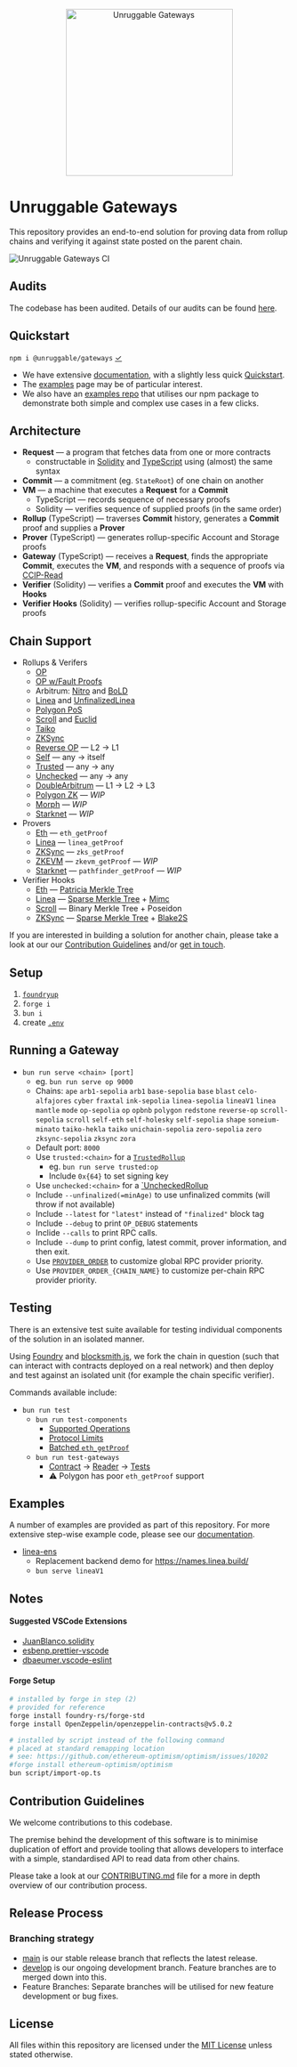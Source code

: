<p align="center">
	<img src="https://raw.githubusercontent.com/unruggable-labs/unruggable-gateways/main/unruggable-logo-black.png" width="300" alt="Unruggable Gateways">
</p>

# Unruggable Gateways 

This repository provides an end-to-end solution for proving data from rollup chains and verifying it against state posted on the parent chain.

![Unruggable Gateways CI](https://github.com/unruggable-labs/unruggable-gateways/actions/workflows/unruggable-gateways.yml/badge.svg)

## Audits

The codebase has been audited. Details of our audits can be found [here](./audits/audits.md).

## Quickstart

`npm i @unruggable/gateways` [&check;](https://www.npmjs.com/package/@unruggable/unruggable-gateways)

* We have extensive [documentation](https://gateway-docs.unruggable.com), with a slightly less quick [Quickstart](https://gateway-docs.unruggable.com/quickstart). 
* The [examples](https://gateway-docs.unruggable.com/examples) page may be of particular interest. 
* We also have an [examples repo](https://github.com/unruggable-labs/gateway-examples) that utilises our npm package to demonstrate both simple and complex use cases in a few clicks.

## Architecture

- **Request** &mdash; a program that fetches data from one or more contracts
	* constructable in [Solidity](./contracts/GatewayFetcher.sol) and [TypeScript](./src/vm.ts) using (almost) the same syntax
- **Commit** &mdash; a commitment (eg. `StateRoot`) of one chain on another
- **VM** &mdash; a machine that executes a **Request** for a **Commit**
	* TypeScript &mdash; records sequence of necessary proofs
	* Solidity &mdash; verifies sequence of supplied proofs (in the same order)
- **Rollup** (TypeScript) &mdash; traverses **Commit** history, generates a **Commit** proof and supplies a **Prover**
- **Prover** (TypeScript) &mdash; generates rollup-specific Account and Storage proofs
- **Gateway** (TypeScript) &mdash; receives a **Request**, finds the appropriate **Commit**, executes the **VM**, and responds with a sequence of proofs via [CCIP-Read](https://eips.ethereum.org/EIPS/eip-3668)
- **Verifier** (Solidity) &mdash; verifies a **Commit** proof and executes the **VM** with **Hooks**
- **Verifier Hooks** (Solidity) &mdash; verifies rollup-specific Account and Storage proofs

## Chain Support
* Rollups &amp; Verifers
	* [OP](./src/op/OPRollup.ts)
	* [OP w/Fault Proofs](./src/op/OPFaultRollup.ts)
	* Arbitrum: [Nitro](./src/arbitrum/NitroRollup.ts) and [BoLD](./src/arbitrum/BoLDRollup.ts)
	* [Linea](./src/linea/LineaRollup.ts) and [UnfinalizedLinea](./src/linea/UnfinalizedLineaRollup.ts)
	* [Polygon PoS](./src/polygon/PolygonPoSRollup.ts)
	* [Scroll](./src/scroll/ScrollRollup.ts) and [Euclid](./src/scroll//EuclidRollup.ts)
	* [Taiko](./src/taiko/TaikoRollup.ts)
	* [ZKSync](./src/zksync/ZKSyncRollup.ts)
	* [Reverse OP](./src/op/ReverseOPRollup.ts) &mdash; L2 &rarr; L1
	* [Self](./src/eth/EthSelfRollup.ts) &mdash; any &rarr; itself
	* [Trusted](./src/TrustedRollup.ts) &mdash; any &rarr; any
	* [Unchecked](./src/UncheckedRollup.ts) &mdash; any &rarr; any
	* [DoubleArbitrum](./src/arbitrum/DoubleArbitrumRollup.ts) &mdash; L1 &rarr; L2 &rarr; L3
	* [Polygon ZK](./src/polygon/ZKEVMRollup.ts) &mdash; *WIP*
	* [Morph](./src/morph/MorphRollup.ts) &mdash; *WIP*
	* [Starknet](./src/starknet/StarknetRollup.ts) &mdash; *WIP*
* Provers
	* [Eth](./src/eth//EthProver.ts) &mdash; `eth_getProof`
	* [Linea](./src/linea/LineaProver.ts) &mdash; `linea_getProof`
	* [ZKSync](./src/zksync/ZKSyncProver.ts) &mdash; `zks_getProof`
	* [ZKEVM](./src/polygon/ZKEVMProver.ts) &mdash; `zkevm_getProof` &mdash; *WIP*
	* [Starknet](./src/starknet/StarknetProver.ts) &mdash; `pathfinder_getProof` &mdash; *WIP*
* Verifier Hooks
	* [Eth](./contracts/eth/EthVerifierHooks.sol) &mdash; [Patricia Merkle Tree](./contracts/eth/MerkleTrie.sol)
	* [Linea](./contracts/linea/LineaVerifierHooks.sol) &mdash; [Sparse Merkle Tree](./contracts/linea/SparseMerkleProof.sol) + [Mimc](./contracts/linea/Mimc.sol)
	* [Scroll](./contracts/scroll/ScrollVerifierHooks.sol) &mdash; Binary Merkle Tree + Poseidon
	* [ZKSync](./contracts/zksync/ZKSyncVerifierHooks.sol) &mdash; [Sparse Merkle Tree](./contracts/zksync/ZKSyncSMT.sol) + [Blake2S](./contracts/zksync/Blake2S.sol)

If you are interested in building a solution for another chain, please take a look at our our [Contribution Guidelines](#contribution-guidelines) and/or [get in touch](https://unruggable.com/contact).

## Setup

1. [`foundryup`](https://book.getfoundry.sh/getting-started/installation)
1. `forge i`
1. `bun i`
1. create [`.env`](./.env.example)

## Running a Gateway

* `bun run serve <chain> [port]`
	* eg. `bun run serve op 9000`
	* Chains: `ape` `arb1-sepolia` `arb1` `base-sepolia` `base` `blast` `celo-alfajores` `cyber` `fraxtal` `ink-sepolia` `linea-sepolia` `lineaV1` `linea` `mantle` `mode` `op-sepolia` `op` `opbnb` `polygon` `redstone` `reverse-op` `scroll-sepolia` `scroll` `self-eth` `self-holesky` `self-sepolia` `shape` `soneium-minato` `taiko-hekla` `taiko` `unichain-sepolia` `zero-sepolia` `zero` `zksync-sepolia` `zksync` `zora`
	* Default port: `8000`
	* Use `trusted:<chain>` for a [`TrustedRollup`](./src/TrustedRollup.ts)
		* eg. `bun run serve trusted:op`
		* Include `0x{64}` to set signing key
	* Use `unchecked:<chain>` for a [`UncheckedRollup](./src/UncheckedRollup.ts)
	* Include `--unfinalized(=minAge)` to use unfinalized commits (will throw if not available)
	* Include `--latest` for `"latest"` instead of `"finalized"` block tag
	* Include `--debug` to print `OP_DEBUG` statements
	* Inclide `--calls` to print RPC calls.
	* Include `--dump` to print config, latest commit, prover information, and then exit.
	* Use [`PROVIDER_ORDER`](./test/providers.ts) to customize global RPC provider priority.
	* Use `PROVIDER_ORDER_{CHAIN_NAME}` to customize per-chain RPC provider priority.

## Testing

There is an extensive test suite available for testing individual components of the solution in an isolated manner. 

Using [Foundry](https://getfoundry.sh/) and [blocksmith.js](https://github.com/adraffy/blocksmith.js/), we fork the chain in question (such that can interact with contracts deployed on a real network) and then deploy and test against an isolated unit (for example the chain specific verifier).

Commands available include:

* `bun run test`
	* `bun run test-components`
		* [Supported Operations](./test/components/ops.test.ts)
		* [Protocol Limits](./test/components/limits.test.ts)
		* [Batched `eth_getProof`](./test/components/proofs.test.ts)
	* `bun run test-gateways`
		* [Contract](./test/gateway/SlotDataContract.sol) &rarr; [Reader](./test/gateway/SlotDataReader.sol) &rarr; [Tests](./test/gateway/tests.ts)
		* ⚠️ Polygon has poor `eth_getProof` support

## Examples

A number of examples are provided as part of this repository. For more extensive step-wise example code, please see our [documentation](https://gateway-docs.unruggable.com/examples).

* [linea-ens](./test/v1/linea-ens.ts)
	* Replacement backend demo for https://names.linea.build/
	* `bun serve lineaV1`

## Notes

#### Suggested VSCode Extensions

* [JuanBlanco.solidity](https://marketplace.visualstudio.com/items?itemName=JuanBlanco.solidity)
* [esbenp.prettier-vscode](https://marketplace.visualstudio.com/items?itemName=esbenp.prettier-vscode)
* [dbaeumer.vscode-eslint](https://marketplace.visualstudio.com/items?itemName=dbaeumer.vscode-eslint)

#### Forge Setup
```sh
# installed by forge in step (2)
# provided for reference
forge install foundry-rs/forge-std
forge install OpenZeppelin/openzeppelin-contracts@v5.0.2

# installed by script instead of the following command
# placed at standard remapping location
# see: https://github.com/ethereum-optimism/optimism/issues/10202
#forge install ethereum-optimism/optimism
bun script/import-op.ts
```

## Contribution Guidelines

We welcome contributions to this codebase. 

The premise behind the development of this software is to minimise duplication of effort and provide tooling that allows developers to interface with a simple, standardised API to read data from other chains.

Please take a look at our [CONTRIBUTING.md](https://github.com/unruggable-labs/unruggable-gateways/blob/main/CONTRIBUTING.md) file for a more in depth overview of our contribution process.

## Release Process

### Branching strategy

* [main](https://github.com/unruggable-labs/unruggable-gateways/tree/main) is our stable release branch that reflects the latest release.
* [develop](https://github.com/unruggable-labs/unruggable-gateways/tree/develop) is our ongoing development branch. Feature branches are to merged down into this.
* Feature Branches: Separate branches will be utilised for new feature development or bug fixes.

## License

All files within this repository are licensed under the [MIT License](https://github.com/ethereum-optimism/optimism/blob/master/LICENSE) unless stated otherwise.
